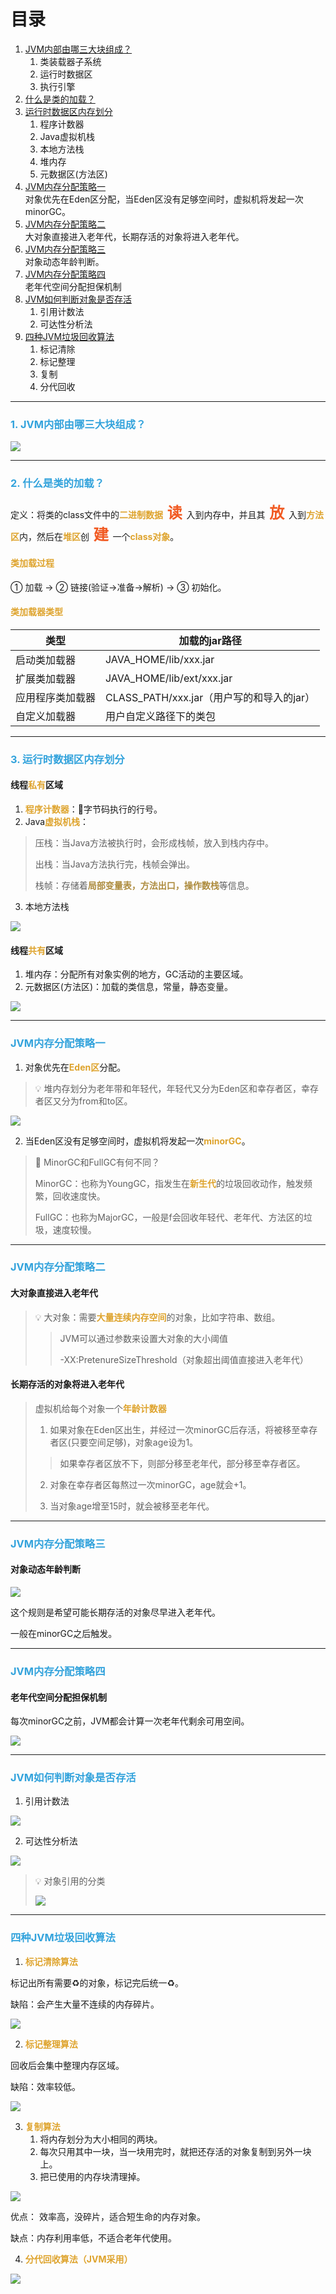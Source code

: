 # 目录
1. [JVM内部由哪三大块组成？](#1)
   1. 类装载器子系统
    2. 运行时数据区
    3. 执行引擎
2. [什么是类的加载？](#2)
3. [运行时数据区内存划分](#3)
   1. 程序计数器
    2. Java虚拟机栈
    3. 本地方法栈
    4. 堆内存
    5. 元数据区(方法区)
4. [JVM内存分配策略一](#4)   
   对象优先在Eden区分配，当Eden区没有足够空间时，虚拟机将发起一次minorGC。
5. [JVM内存分配策略二](#5)   
   大对象直接进入老年代，长期存活的对象将进入老年代。
6. [JVM内存分配策略三](#6)   
   对象动态年龄判断。
7. [JVM内存分配策略四](#7)   
   老年代空间分配担保机制
8. [JVM如何判断对象是否存活](#8)
   1. 引用计数法
   2. 可达性分析法
9. [四种JVM垃圾回收算法](#9)
   1. 标记清除
   2. 标记整理
   3. 复制
   4. 分代回收

***

### <div id=1>**<font color=#33a3dc>**1. JVM内部由哪三大块组成？**</font>**</div>
![](img/c593cb24.png)
   
***
### <div id=2>**<font color=#33a3dc>**2. 什么是类的加载？**</font>**</div>
定义：将类的class文件中的<font color=#dea32c>**二进制数据**</font><font color=#f15a22 size=5> **读** </font>入到内存中，并且其<font color=#f15a22 size=5> **放** </font>入到<font color=#dea32c>**方法区**</font>内，然后在<font color=#dea32c>**堆区**</font>创<font color=#f15a22 size=5> **建** </font>一个<font color=#dea32c>**class对象**</font>。

#### <font color=#dea32c>**类加载过程**</font>

① 加载 → ② 链接(验证→准备→解析) → ③ 初始化。

#### <font color=#dea32c>**类加载器类型**</font>
|类型|加载的jar路径|
| --- | --- |
|启动类加载器|JAVA_HOME/lib/xxx.jar|
|扩展类加载器|JAVA_HOME/lib/ext/xxx.jar|
|应用程序类加载器|CLASS_PATH/xxx.jar（用户写的和导入的jar）|
|自定义加载器|用户自定义路径下的类包|
***
### <div id=3>**<font color=#33a3dc>**3. 运行时数据区内存划分**</font>**</div>
#### 线程<font color=#dea32c>**私有**</font>区域
1. <font color=#dea32c>**程序计数器**</font>：📝字节码执行的行号。
2. Java<font color=#dea32c>**虚拟机栈**</font>：
> 压栈：当Java方法被执行时，会形成栈帧，放入到栈内存中。
> 
> 出栈：当Java方法执行完，栈帧会弹出。
> 
> 栈帧：存储着<font color=#ad8b3d>**局部变量表，方法出口，操作数栈**</font>等信息。
> 
3. 本地方法栈

![](img/13452f89.png)
   
#### 线程<font color=#dea32c>**共有**</font>区域
1. 堆内存：分配所有对象实例的地方，GC活动的主要区域。
2. 元数据区(方法区)：加载的类信息，常量，静态变量。

![](img/c23a3ddf.png)

***
### <div id=4>**<font color=#33a3dc>**JVM内存分配策略一**</font>**</div>
1. 对象优先在<font color=#dea32c>**Eden区**</font>分配。
> 💡 堆内存划分为老年带和年轻代，年轻代又分为Eden区和幸存者区，幸存者区又分为from和to区。
> 
![](img/21b1f613.png)
> 
2. 当Eden区没有足够空间时，虚拟机将发起一次<font color=#dea32c>**minorGC**</font>。
> 🤔 MinorGC和FullGC有何不同？
> 
> MinorGC：也称为YoungGC，指发生在<font color=#dea32c>**新生代**</font>的垃圾回收动作，触发频繁，回收速度快。
> 
> FullGC：也称为MajorGC，一般是f会回收年轻代、老年代、方法区的垃圾，速度较慢。

***
### <div id=5>**<font color=#33a3dc>**JVM内存分配策略二**</font>**</div>
#### 大对象直接进入老年代
> 💡 大对象：需要<font color=#dea32c>**大量连续内存空间**</font>的对象，比如字符串、数组。
> > JVM可以通过参数来设置大对象的大小阈值
> >
> > -XX:PretenureSizeThreshold（对象超出阈值直接进入老年代）

#### 长期存活的对象将进入老年代
> 虚拟机给每个对象一个<font color=#dea32c>**年龄计数器**</font>
> 
> 1. 如果对象在Eden区出生，并经过一次minorGC后存活，将被移至幸存者区(只要空间足够)，对象age设为1。
> > 如果幸存者区放不下，则部分移至老年代，部分移至幸存者区。
> 2. 对象在幸存者区每熬过一次minorGC，age就会+1。
> 
> 3. 当对象age增至15时，就会被移至老年代。

***
### <div id=6>**<font color=#33a3dc>**JVM内存分配策略三**</font>**</div>
#### 对象动态年龄判断

![](img/20ceedcf.png)

这个规则是希望可能长期存活的对象尽早进入老年代。

一般在minorGC之后触发。

***
### <div id=7>**<font color=#33a3dc>**JVM内存分配策略四**</font>**</div>
#### 老年代空间分配担保机制
每次minorGC之前，JVM都会计算一次老年代剩余可用空间。

![](img/b574cb9a.png)

***
### <div id="8"><font color=#33a3dc>**JVM如何判断对象是否存活**</font></div>
1. 引用计数法

![](img/efc790b4.png)
   
2. 可达性分析法

![](img/6edc9d12.png)
> 💡 对象引用的分类
> 
> ![](img/a582d570.png)

***
### <div id=9>**<font color=#33a3dc>**四种JVM垃圾回收算法**</font>**</div>
1. <font color=#dea32c>**标记清除算法**</font>

标记出所有需要♻️的对象，标记完后统一♻️。

缺陷：会产生大量不连续的内存碎片。

![](img/359ac558.png)

2. <font color=#dea32c>**标记整理算法**</font>

回收后会集中整理内存区域。

缺陷：效率较低。

![](img/6b890ff7.png)

3. <font color=#dea32c>**复制算法**</font>
   1. 将内存划分为大小相同的两块。
   2. 每次只用其中一块，当一块用完时，就把还存活的对象复制到另外一块上。
   3. 把已使用的内存块清理掉。
   
![](img/a788510e.png)

优点： 效率高，没碎片，适合短生命的内存对象。

缺点：内存利用率低，不适合老年代使用。

4. <font color=#dea32c>**分代回收算法（JVM采用）**</font>

![](img/9bc6a7c1.png)

